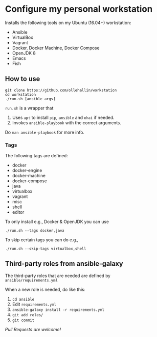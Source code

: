 # Configure my personal workstation

Installs the following tools on my Ubuntu (16.04+) workstation:

- Ansible
- VirtualBox
- Vagrant
- Docker, Docker Machine, Docker Compose
- OpenJDK 8
- Emacs
- Fish

## How to use

    git clone https://github.com/ollehallin/workstation
    cd workstation
    ./run.sh [ansible args]

`run.sh` is a wrapper that

1. Uses `apt` to install `pip`, `ansible` and `ohai` if needed.
1. Invokes `ansible-playbook` with the correct arguments.

Do `man ansible-playbook` for more info.

### Tags

The following tags are defined:

- docker
- docker-engine
- docker-machine
- docker-compose
- java
- virtualbox
- vagrant
- misc
- shell
- editor

To only install e.g., Docker & OpenJDK you can use

    ./run.sh --tags docker,java

To skip certain tags you can do e.g.,

    ./run.sh --skip-tags virtualbox,shell

## Third-party roles from ansible-galaxy
The third-party roles that are needed are defined by `ansible/requirements.yml`

When a new role is needed, do like this:

1. `cd ansible`
1. Edit `requirements.yml`
1. `ansible-galaxy install -r requirements.yml`
1. `git add roles/`
1. `git commit`

_Pull Requests are welcome!_

